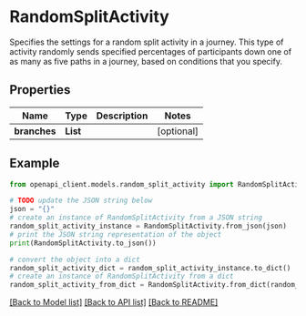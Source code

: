 # RandomSplitActivity

Specifies the settings for a random split activity in a journey. This type of activity randomly sends specified percentages of participants down one of as many as five paths in a journey, based on conditions that you specify.

## Properties

Name | Type | Description | Notes
------------ | ------------- | ------------- | -------------
**branches** | **List** |  | [optional] 

## Example

```python
from openapi_client.models.random_split_activity import RandomSplitActivity

# TODO update the JSON string below
json = "{}"
# create an instance of RandomSplitActivity from a JSON string
random_split_activity_instance = RandomSplitActivity.from_json(json)
# print the JSON string representation of the object
print(RandomSplitActivity.to_json())

# convert the object into a dict
random_split_activity_dict = random_split_activity_instance.to_dict()
# create an instance of RandomSplitActivity from a dict
random_split_activity_from_dict = RandomSplitActivity.from_dict(random_split_activity_dict)
```
[[Back to Model list]](../README.md#documentation-for-models) [[Back to API list]](../README.md#documentation-for-api-endpoints) [[Back to README]](../README.md)


